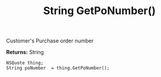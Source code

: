 ﻿---
uid: crmscript_ref_NSQuote_GetPoNumber
title: String GetPoNumber()
intellisense: NSQuote.GetPoNumber
keywords: NSQuote, GetPoNumber
so.topic: reference
---

Customer's Purchase order number

**Returns:** String


```crmscript
NSQuote thing;
String poNumber  = thing.GetPoNumber();
```


